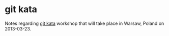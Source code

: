 git kata
========

Notes regarding [git kata][] workshop that will take place in Warsaw,
Poland on 2013-03-23.

  [git kata]: http://gitkata.pl/
